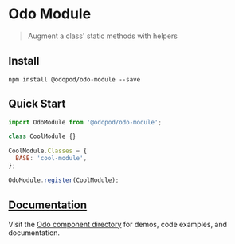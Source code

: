 # Odo Module

> Augment a class' static methods with helpers

## Install

```shell
npm install @odopod/odo-module --save
```

## Quick Start

```js
import OdoModule from '@odopod/odo-module';

class CoolModule {}

CoolModule.Classes = {
  BASE: 'cool-module',
};

OdoModule.register(CoolModule);
```

## [Documentation][permalink]

Visit the [Odo component directory][permalink] for demos, code examples, and documentation.

[permalink]: https://odopod.github.io/odo/odo-module/
